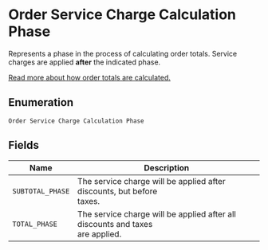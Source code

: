 
# Order Service Charge Calculation Phase

Represents a phase in the process of calculating order totals.
Service charges are applied __after__ the indicated phase.

[Read more about how order totals are calculated.](https://developer.squareup.com/docs/docs/orders-api/how-it-works#how-totals-are-calculated)

## Enumeration

`Order Service Charge Calculation Phase`

## Fields

| Name | Description |
|  --- | --- |
| `SUBTOTAL_PHASE` | The service charge will be applied after discounts, but before<br>taxes. |
| `TOTAL_PHASE` | The service charge will be applied after all discounts and taxes<br>are applied. |


